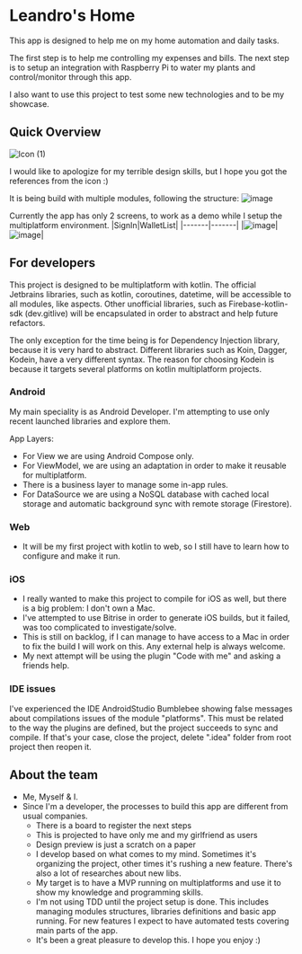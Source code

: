 # Leandro's Home

This app is designed to help me on my home automation and daily tasks.

The first step is to help me controlling my expenses and bills.
The next step is to setup an integration with Raspberry Pi to water my plants and control/monitor through this app.

I also want to use this project to test some new technologies and to be my showcase.

## Quick Overview
![Icon (1)](https://user-images.githubusercontent.com/1706622/128160651-e2377574-d79b-4a99-90e7-f8b5b9b97304.png)

I would like to apologize for my terrible design skills, but I hope you got the references from the icon :)

It is being build with multiple modules, following the structure:
![image](https://user-images.githubusercontent.com/1706622/161262299-0a5bb871-a466-4014-830f-f38d3354ce6d.png)

Currently the app has only 2 screens, to work as a demo while I setup the multiplatform environment. 
|SignIn|WalletList|
|-------|-------|
|![image](https://user-images.githubusercontent.com/1706622/161261001-c5c9663e-52d5-476a-8827-4fc2fba5384d.png)|![image](https://user-images.githubusercontent.com/1706622/161261050-e9193c95-78c9-41bc-b36d-62743798a8f5.png)|


## For developers

This project is designed to be multiplatform with kotlin.
The official Jetbrains libraries, such as kotlin, coroutines, datetime, will be accessible to all modules, like aspects.
Other unofficial libraries, such as Firebase-kotlin-sdk (dev.gitlive) will be encapsulated in order to abstract and help future refactors.

The only exception for the time being is for Dependency Injection library, because it is very hard to abstract. Different libraries such as Koin, Dagger, Kodein, have a very different syntax.
The reason for choosing Kodein is because it targets several platforms on kotlin multiplatform projects.

### Android
My main speciality is as Android Developer. I'm attempting to use only recent launched libraries and explore them.

App Layers:
- For View we are using Android Compose only.
- For ViewModel, we are using an adaptation in order to make it reusable for multiplatform.
- There is a business layer to manage some in-app rules.
- For DataSource we are using a NoSQL database with cached local storage and automatic background sync with remote storage (Firestore).

### Web
- It will be my first project with kotlin to web, so I still have to learn how to configure and make it run.

### iOS
- I really wanted to make this project to compile for iOS as well, but there is a big problem: I don't own a Mac.
- I've attempted to use Bitrise in order to generate iOS builds, but it failed, was too complicated to investigate/solve.
- This is still on backlog, if I can manage to have access to a Mac in order to fix the build I will work on this. Any external help is always welcome.
- My next attempt will be using the plugin "Code with me" and asking a friends help.


### IDE issues
I've experienced the IDE AndroidStudio Bumblebee showing false messages about compilations issues of the module "platforms".
This must be related to the way the plugins are defined, but the project succeeds to sync and compile.
If that's your case, close the project, delete ".idea" folder from root project then reopen it.


## About the team
- Me, Myself & I.
- Since I'm a developer, the processes to build this app are different from usual companies.
  - There is a board to register the next steps
  - This is projected to have only me and my girlfriend as users
  - Design preview is just a scratch on a paper
  - I develop based on what comes to my mind. Sometimes it's organizing the project, other times it's rushing a new feature. There's also a lot of researches about new libs.
  - My target is to have a MVP running on multiplatforms and use it to show my knowledge and programming skills.
  - I'm not using TDD until the project setup is done. This includes managing modules structures, libraries definitions and basic app running. For new features I expect to have automated tests covering main parts of the app.
  - It's been a great pleasure to develop this. I hope you enjoy :)
